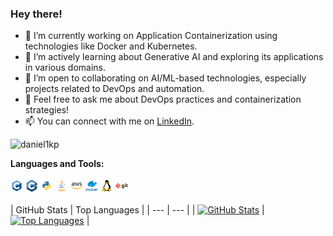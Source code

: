 ### Hey there!

- 🔭 I’m currently working on Application Containerization using technologies like Docker and Kubernetes.
- 🌱 I’m actively learning about Generative AI and exploring its applications in various domains.
- 🤝 I’m open to collaborating on AI/ML-based technologies, especially projects related to DevOps and automation.
- 💬 Feel free to ask me about DevOps practices and containerization strategies!
- 📫 You can connect with me on [LinkedIn](https://www.linkedin.com/in/daniel1kp).


<p align="left"> <img src="https://komarev.com/ghpvc/?username=daniel1kp&label=Profile%20Views&color=0040d6&style=flat-square" alt="daniel1kp" /> </p>

**Languages and Tools:**
<br><br>
<code><img height="20" alt="c" src="https://raw.githubusercontent.com/github/explore/f3e22f0dca2be955676bc70d6214b95b13354ee8/topics/c/c.png"></code>
<code><img height="20" alt="cpp" src="https://raw.githubusercontent.com/github/explore/180320cffc25f4ed1bbdfd33d4db3a66eeeeb358/topics/cpp/cpp.png"></code>
<code><img height="20" alt="python" src="https://raw.githubusercontent.com/github/explore/80688e429a7d4ef2fca1e82350fe8e3517d3494d/topics/python/python.png"></code>
<code><img height="20" alt="java" src="https://raw.githubusercontent.com/github/explore/5b3600551e122a3277c2c5368af2ad5725ffa9a1/topics/java/java.png"></code> 
<code><img height="20" alt="aws" src="https://raw.githubusercontent.com/github/explore/fbceb94436312b6dacde68d122a5b9c7d11f9524/topics/aws/aws.png"></code>
<code><img height="20" alt="docker" src="https://raw.githubusercontent.com/github/explore/80688e429a7d4ef2fca1e82350fe8e3517d3494d/topics/docker/docker.png"></code>
<code><img height="20" alt="linux" src="https://raw.githubusercontent.com/github/explore/80688e429a7d4ef2fca1e82350fe8e3517d3494d/topics/linux/linux.png"></code>
<code><img height="20" alt="git" src="https://raw.githubusercontent.com/github/explore/80688e429a7d4ef2fca1e82350fe8e3517d3494d/topics/git/git.png"></code>
<br><br>
| GitHub Stats | Top Languages |
| --- | --- |
| [![GitHub Stats](https://github-readme-stats-git-master-daniel1kp.vercel.app/api?username=daniel1kp&count_private=true&include_all_commits=true&show_icons=true&theme=midnight-purple&hide_border=true&hide=stars)](https://github.com/daniel1kp/github-readme-stats) | [![Top Languages](github-readme-stats-git-master-daniel1kp.vercel.app/api/top-langs/?username=daniel1kp&count_private=true&layout=compact&theme=midnight-purple&hide_border=true&langs_count=8)](https://github.com/daniel1kp/github-readme-stats) |
